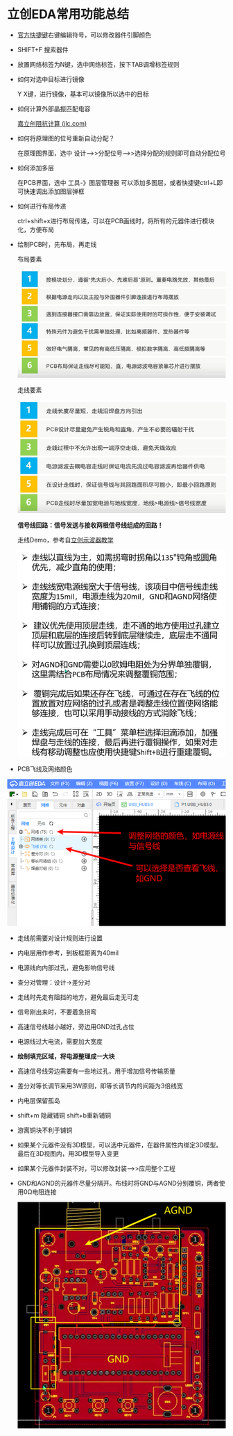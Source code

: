 # 立创EDA常用功能总结

- [官方快捷键](https://docs.lceda.cn/cn/Introduction/Shortcut-Keys/index.html)右键编辑符号，可以修改器件引脚颜色

- SHIFT+F 搜索器件

- 放置网络标签为N键，选中网络标签，按下TAB调增标签规则

- 如何对选中目标进行镜像

  Y X键，进行镜像，基本可以镜像所以选中的目标

- 如何计算外部晶振匹配电容

  [嘉立创阻抗计算 (jlc.com)](https://tools.jlc.com/jlcTools/index.html#/impedanceCalculateNew)

- 如何将原理图的位号重新自动分配？

  在原理图界面，选中 设计-->>分配位号-->>选择分配的规则即可自动分配位号

- 如何添加多层

  在PCB界面，选中 工具-》图层管理器 可以添加多图层，或者快捷键ctrl+L即可快速调出添加图层弹框

- 如何进行布局传递

  ctrl+shift+x进行布局传递，可以在PCB画线时，将所有的元器件进行模块化，方便布局

- 绘制PCB时，先布局，再走线

  布局要素

  ![image-20240618090922656](./assets/image-20240618090922656.png)

  走线要素

  ![image-20240618094020856](./assets/image-20240618094020856.png)

  **信号线回路：信号发送与接收两根信号线组成的回路！**

  走线Demo，参考自[立创示波器教学](https://www.bilibili.com/video/BV1xC411j7xu?p=4)

  ![image-20240618094712298](./assets/image-20240618094712298.png)

- PCB飞线及网络颜色

![PCB飞线及网络颜色](./fictures/PCB飞线及网络颜色.png)

- 走线前需要对设计规则进行设置

- 内电层用作参考，到板框距离为40mil

- 电源线向内部过孔，避免影响信号线

- 查分对管理：设计->差分对

- 走线时先走有阻挡的地方，避免最后走无可走

- 信号刚出来时，不要着急拐弯

- 高速信号线越小越好，旁边用GND过孔占位

- 电源线过大电流，需要加大宽度

- **绘制填充区域，将电源整理成一大块**

- 高速信号线旁边需要有一些地过孔，用于增加信号传输质量

- 差分对等长调节采用3W原则，即等长调节内的间距为3倍线宽
- 内电层保留孤岛

- shift+m 隐藏铺铜 shift+b重新铺铜

- 游离铜块不利于铺铜

- 如果某个元器件没有3D模型，可以选中元器件，在器件属性内绑定3D模型。最后在3D视图内，用3D模型导入变更

- 如果某个元器件封装不对，可以修改封装-->>应用整个工程

- GND和AGND的元器件尽量分隔开。布线时将GND与AGND分别覆铜，两者使用0Ω电阻连接

  ![image-20240618145522641](./assets/image-20240618145522641.png)

